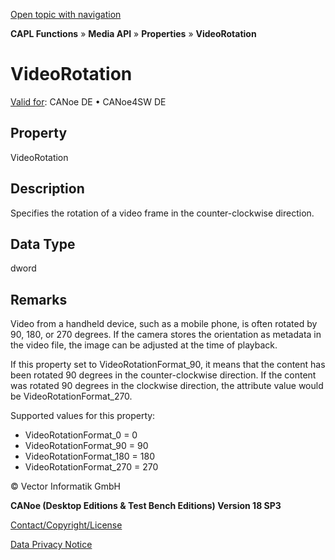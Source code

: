 [Open topic with navigation](../../../../../CANoeDEFamily.htm#Topics/CAPLFunctions/Media/Properties/CAPLfunctionVideoRotation.md)

**CAPL Functions** » **Media API** » **Properties** » **VideoRotation**

# VideoRotation

[Valid for](../../../Shared/FeatureAvailability.md): CANoe DE • CANoe4SW DE

## Property

VideoRotation

## Description

Specifies the rotation of a video frame in the counter-clockwise direction.

## Data Type

dword

## Remarks

Video from a handheld device, such as a mobile phone, is often rotated by 90, 180, or 270 degrees. If the camera stores the orientation as metadata in the video file, the image can be adjusted at the time of playback.

If this property set to VideoRotationFormat_90, it means that the content has been rotated 90 degrees in the counter-clockwise direction. If the content was rotated 90 degrees in the clockwise direction, the attribute value would be VideoRotationFormat_270.

Supported values for this property:

- VideoRotationFormat_0 = 0
- VideoRotationFormat_90 = 90
- VideoRotationFormat_180 = 180
- VideoRotationFormat_270 = 270

© Vector Informatik GmbH

**CANoe (Desktop Editions & Test Bench Editions) Version 18 SP3**

[Contact/Copyright/License](../../../Shared/ContactCopyrightLicense.md)

[Data Privacy Notice](https://www.vector.com/int/en/company/get-info/privacy-policy/)